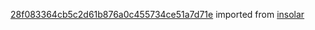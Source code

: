 [28f083364cb5c2d61b876a0c455734ce51a7d71e](https://github.com/insolar/insolar/commit/28f083364cb5c2d61b876a0c455734ce51a7d71e) imported from [insolar](https://github.com/insolar/insolar)
